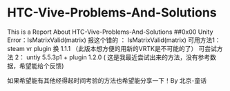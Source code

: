 # HTC-Vive-Problems-And-Solutions
This is a Report About HTC-Vive-Problems-And-Solutions
##0x00 Unity Error：IsMatrixValid(matrix)
报这个错的 ： IsMatrixValid(matrix)
可用方法1：steam vr plugin 换 1.1.1 （此版本想方便的用新的VRTK是不可能的了）
可尝试方法 2： untiy 5.5.3p1 + plugin 1.2.0  ( 这是我最近尝试出来的方法，没有参考数据，希望能给个反馈)

如果希望能有其他经得起时间考验的方法也希望能分享一下！By 北京-童话
